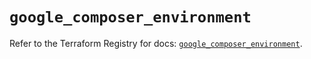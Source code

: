 # `google_composer_environment`

Refer to the Terraform Registry for docs: [`google_composer_environment`](https://registry.terraform.io/providers/hashicorp/google/6.31.0/docs/resources/composer_environment).
